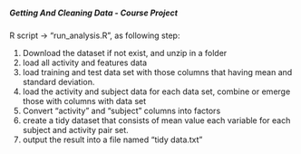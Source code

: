 ##### Getting And Cleaning Data - Course Project  #####

R script -> “run_analysis.R”, as following step:

1. Download the dataset if not exist, and unzip in a folder
2. load all activity and features data
3. load training and test data set with those columns that having mean and standard deviation.
4. load the activity and subject data for each data set, combine or emerge those with columns with data set
5. Convert “activity” and “subject” columns into factors
6. create a tidy dataset that consists of mean value each variable for each subject and activity pair set.
7. output the result into a file named “tidy data.txt”


